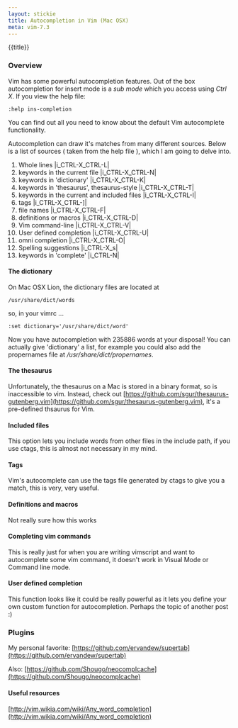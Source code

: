 ```yaml
---
layout: stickie
title: Autocompletion in Vim (Mac OSX)
meta: vim-7.3
---
```


{{title}}

### Overview

Vim has some powerful autocompletion features. Out of the box autocompletion for insert mode is a *sub mode* which you access using *Ctrl X*. If you view the help file:

    :help ins-completion

You can find out all you need to know about the default Vim autocomplete functionality.

Autocompletion can draw it's matches from many different sources. Below is a list of sources ( taken from the help file ), which I am going to delve into.

1. Whole lines						|i_CTRL-X_CTRL-L|
2. keywords in the current file				|i_CTRL-X_CTRL-N|
3. keywords in 'dictionary'				|i_CTRL-X_CTRL-K|
4. keywords in 'thesaurus', thesaurus-style		|i_CTRL-X_CTRL-T|
5. keywords in the current and included files		|i_CTRL-X_CTRL-I|
6. tags							|i_CTRL-X_CTRL-]|
7. file names						|i_CTRL-X_CTRL-F|
8. definitions or macros				|i_CTRL-X_CTRL-D|
9. Vim command-line					|i_CTRL-X_CTRL-V|
10. User defined completion				|i_CTRL-X_CTRL-U|
11. omni completion					|i_CTRL-X_CTRL-O|
12. Spelling suggestions				|i_CTRL-X_s|
13. keywords in 'complete'				|i_CTRL-N|

#### The dictionary
On Mac OSX Lion, the dictionary files are located at

    /usr/share/dict/words

so, in your vimrc ...

    :set dictionary='/usr/share/dict/word'

Now you have autocompletion with 235886 words at your disposal! You can actually give 'dictionary' a list, for example you could also add the propernames file at */usr/share/dict/propernames*.

#### The thesaurus
Unfortunately, the thesaurus on a Mac is stored in a binary format, so is inaccessible to vim. Instead, check out [https://github.com/sgur/thesaurus-gutenberg.vim](https://github.com/sgur/thesaurus-gutenberg.vim), it's a pre-defined thsaurus for Vim.

#### Included files
This option lets you include words from other files in the include path, if you use ctags, this is almost not necessary in my mind.

#### Tags
Vim's autocomplete can use the tags file generated by ctags to give you a match, this is very, very useful.

#### Definitions and macros
Not really sure how this works

#### Completing vim commands
This is really just for when you are writing vimscript and want to autocomplete some vim command, it doesn't work in Visual Mode or Command line mode.

#### User defined completion
This function looks like it could be really powerful as it lets you define your own custom function for autocompletion. Perhaps the topic of another post :)

### Plugins
My personal favorite:
[https://github.com/ervandew/supertab](https://github.com/ervandew/supertab)

Also:
[https://github.com/Shougo/neocomplcache](https://github.com/Shougo/neocomplcache)

#### Useful resources
[http://vim.wikia.com/wiki/Any_word_completion](http://vim.wikia.com/wiki/Any_word_completion)
